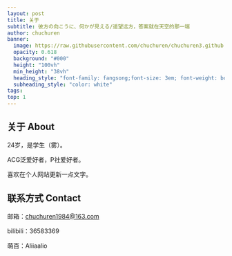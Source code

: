 ```yaml
---
layout: post
title: 关于
subtitle: 彼方の向こうに、何かが見える/遥望远方，答案就在天空的那一端
author: chuchuren
banner:
  image: https://raw.githubusercontent.com/chuchuren/chuchuren3.github.io/master/assets/images/about.jpg
  opacity: 0.618
  background: "#000"
  height: "100vh"
  min_height: "38vh"
  heading_style: "font-family: fangsong;font-size: 3em; font-weight: bold"
  subheading_style: "color: white"
tags: 
top: 1
---
```

## <i class="fad fa-pencil-ruler"></i>关于 About

24岁，是学生（雾）。

ACG泛爱好者，P社爱好者。

喜欢在个人网站更新一点文字。

## <i class="fad fa-mail-bulk"></i> 联系方式 Contact

邮箱：chuchuren1984@163.com

bilibili：36583369

萌百：Aliiaalio